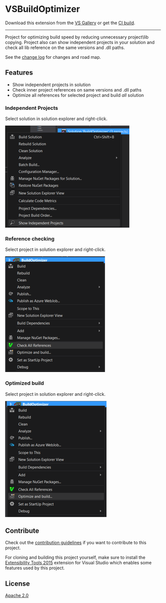 # VSBuildOptimizer

<!-- Update the VS Gallery link after you upload the VSIX-->
Download this extension from the [VS Gallery](https://visualstudiogallery.msdn.microsoft.com/[GuidFromGallery])
or get the [CI build](http://vsixgallery.com/extension/5a6a87d6-88ba-43fb-b257-df2d514af96b/).

---------------------------------------

Project for optimizing build speed by reducing unnecessary project\lib copying. 
Project also can show independent projects in your solution and check all lib reference on the same versions and .dll paths.

See the [change log](CHANGELOG.md) for changes and road map.

## Features

- Show independent projects in solution
- Check inner project references on same versions and .dll paths
- Optimize all references for selected project and build _all_ solution

### Independent Projects
Select solution in solution explorer and right-click.

![Sol Ctxt Menu](images/sol_ctxt_menu.png)

### Reference checking
Select project in solution explorer and right-click.

![Proj Ctxt Menu1](images/proj_ctxt_menu1.png)

### Optimized build
Select project in solution explorer and right-click.

![Proj Ctxt Menu2](images/proj_ctxt_menu2.png)

## Contribute
Check out the [contribution guidelines](CONTRIBUTING.md)
if you want to contribute to this project.

For cloning and building this project yourself, make sure
to install the
[Extensibility Tools 2015](https://visualstudiogallery.msdn.microsoft.com/ab39a092-1343-46e2-b0f1-6a3f91155aa6)
extension for Visual Studio which enables some features
used by this project.

## License
[Apache 2.0](LICENSE)
